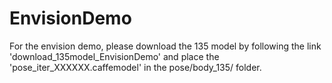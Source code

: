 # EnvisionDemo
For the envision demo, please download the 135 model by following the link 'download_135model_EnvisionDemo' and place the 'pose_iter_XXXXXX.caffemodel' in the pose/body_135/ folder.

 